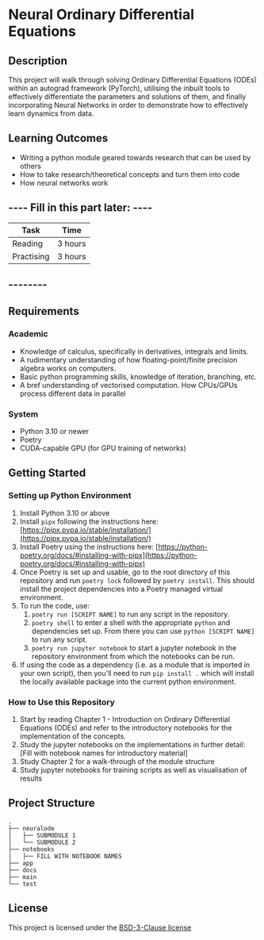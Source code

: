 # Neural Ordinary Differential Equations

## Description

This project will walk through solving Ordinary Differential Equations (ODEs)
within an autograd framework (PyTorch), utilising the inbuilt tools to effectively
differentiate the parameters and solutions of them, and finally incorporating
Neural Networks in order to demonstrate how to effectively learn dynamics from data.

## Learning Outcomes

- Writing a python module geared towards research that can be used by others
- How to take research/theoretical concepts and turn them into code
- How neural networks work

## ---- Fill in this part later: ----
<!-- How long should they spend reading and practising using your Code.
Provide your best estimate -->

| Task       | Time    |
| ---------- | ------- |
| Reading    | 3 hours |
| Practising | 3 hours |

## --------

## Requirements

<!--
If your exemplar requires students to have a background knowledge of something
especially this is the place to mention that.

List any resources you would recommend to get the students started.

If there is an existing exemplar in the ReCoDE repositories link to that.
-->

### Academic

- Knowledge of calculus, specifically in derivatives, integrals and limits.
- A rudimentary understanding of how floating-point/finite precision algebra works on computers.
- Basic python programming skills, knowledge of iteration, branching, etc.
- A bref understanding of vectorised computation. How CPUs/GPUs process different data in parallel

<!-- List the system requirements and how to obtain them, that can be as simple
as adding a hyperlink to as detailed as writting step-by-step instructions.
How detailed the instructions should be will vary on a case-by-case basis.

Here are some examples:

- 50 GB of disk space to hold Dataset X
- Anaconda
- Python 3.11 or newer
- Access to the HPC
- PETSc v3.16
- gfortran compiler
- Paraview
-->

### System

- Python 3.10 or newer
- Poetry
- CUDA-capable GPU (for GPU training of networks)

<!-- Instructions on how the student should start going through the exemplar.

Structure this section as you see fit but try to be clear, concise and accurate
when writing your instructions.

For example:
Start by watching the introduction video,
then study Jupyter notebooks 1-3 in the `intro` folder
and attempt to complete exercise 1a and 1b.

Once done, start going through through the PDF in the `main` folder.
By the end of it you should be able to solve exercises 2 to 4.

A final exercise can be found in the `final` folder.

Solutions to the above can be found in `solutions`.
-->

## Getting Started

### Setting up Python Environment

1. Install Python 3.10 or above
2. Install `pipx` following the instructions here: [https://pipx.pypa.io/stable/installation/](https://pipx.pypa.io/stable/installation/)
3. Install Poetry using the instructions here: [https://python-poetry.org/docs/#installing-with-pipx](https://python-poetry.org/docs/#installing-with-pipx)
4. Once Poetry is set up and usable, go to the root directory of this repository and run `poetry lock` followed by `poetry install`. This should install the project dependencies into a Poetry managed virtual environment.
5. To run the code, use:
   1. `poetry run [SCRIPT NAME]` to run any script in the repository.
   2. `poetry shell` to enter a shell with the appropriate `python` and dependencies set up. From there you can use `python [SCRIPT NAME]` to run any script.
   3. `poetry run jupyter notebook` to start a jupyter notebook in the repository environment from which the notebooks can be run.
6. If using the code as a dependency (i.e. as a module that is imported in your own script), then you'll need to run `pip install .` which will install the locally available package into the current python environment.

### How to Use this Repository

1. Start by reading Chapter 1 - Introduction on Ordinary Differential Equations (ODEs) and refer to the introductory notebooks for the implementation of the concepts.
2. Study the jupyter notebooks on the implementations in further detail: [Fill with notebook names for introductory material]
3. Study Chapter 2 for a walk-through of the module structure
4. Study jupyter notebooks for training scripts as well as visualisation of results

<!-- An overview of the files and folder in the exemplar.
Not all files and directories need to be listed, just the important
sections of your project, like the learning material, the code, the tests, etc.

A good starting point is using the command `tree` in a terminal(Unix),
copying its output and then removing the unimportant parts.

You can use ellipsis (...) to suggest that there are more files or folders
in a tree node.

-->

## Project Structure

```log
.
├── neuralode
│   ├── SUBMODULE 1
│   └── SUBMODULE 2
├── notebooks
|   ├── FILL WITH NOTEBOOK NAMES
├── app
├── docs
├── main
└── test
```

<!-- Change this to your License. Make sure you have added the file on GitHub -->

## License

This project is licensed under the [BSD-3-Clause license](LICENSE.md)
